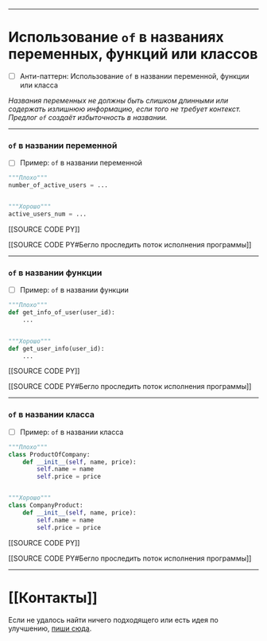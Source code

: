 ***
# Использование `of` в названиях переменных, функций или классов
- [ ] Анти-паттерн: Использование `of` в названии переменной, функции или класса

_Названия переменных не должны быть слишком длинными или содержать излишнюю информацию, если того не требует контекст.
Предлог `of` создаёт избыточность в названии._

***
### `of` в названии переменной
- [ ] Пример: `of` в названии переменной

```python
"""Плохо"""
number_of_active_users = ...


"""Хорошо"""
active_users_num = ...
```

[[SOURCE CODE PY]]

[[SOURCE CODE PY#Бегло проследить поток исполнения программы]]

***
### `of` в названии функции
- [ ] Пример: `of` в названии функции

```python
"""Плохо"""
def get_info_of_user(user_id):
    ...


"""Хорошо"""
def get_user_info(user_id):
    ...
```

[[SOURCE CODE PY]]

[[SOURCE CODE PY#Бегло проследить поток исполнения программы]]

***
### `of` в названии класса
- [ ] Пример: `of` в названии класса

```python
"""Плохо"""
class ProductOfCompany:
    def __init__(self, name, price):
        self.name = name
        self.price = price


"""Хорошо"""
class CompanyProduct:
    def __init__(self, name, price):
        self.name = name
        self.price = price
```

[[SOURCE CODE PY]]

[[SOURCE CODE PY#Бегло проследить поток исполнения программы]]

***
# [[Контакты]]
Если не удалось найти ничего подходящего или есть идея по улучшению, [пиши сюда](https://github.com/jmuriki/WorthGrid/wiki/Контакты).
